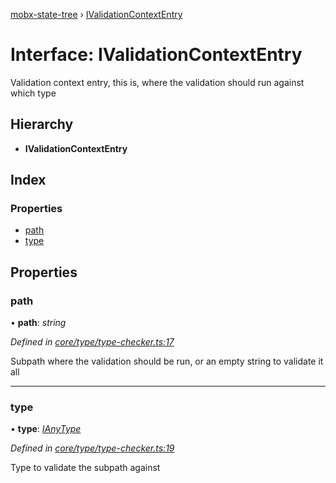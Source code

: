 [mobx-state-tree](../README.md) › [IValidationContextEntry](ivalidationcontextentry.md)

# Interface: IValidationContextEntry

Validation context entry, this is, where the validation should run against which type

## Hierarchy

* **IValidationContextEntry**

## Index

### Properties

* [path](ivalidationcontextentry.md#path)
* [type](ivalidationcontextentry.md#type)

## Properties

###  path

• **path**: *string*

*Defined in [core/type/type-checker.ts:17](https://github.com/mobxjs/mobx-state-tree/blob/6b966be0/packages/mobx-state-tree/src/core/type/type-checker.ts#L17)*

Subpath where the validation should be run, or an empty string to validate it all

___

###  type

• **type**: *[IAnyType](ianytype.md)*

*Defined in [core/type/type-checker.ts:19](https://github.com/mobxjs/mobx-state-tree/blob/6b966be0/packages/mobx-state-tree/src/core/type/type-checker.ts#L19)*

Type to validate the subpath against
